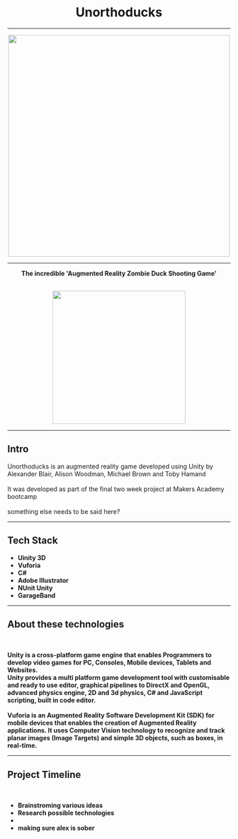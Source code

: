 <div align="center">
  <h1>Unorthoducks</h1>
  <hr>
  <img src="https://imgur.com/FpdOReu.png" width="500">
  <br>
  <hr>
</div>


<div align="center">
  <p style="text-align:center;"><b>The incredible 'Augmented Reality Zombie Duck Shooting Game'</b><br><br></p>
  <p><img src="https://i.imgur.com/FIRakDp.gif" width="300" style="margin 10px;"><br>
  <hr>
  </div>
  <div>
  <h2>Intro</h2>
  Unorthoducks is an augmented reality game developed using Unity by Alexander Blair, Alison Woodman, Michael Brown and Toby Hamand<br><br>
  It was developed as part of the final two week project at Makers Academy bootcamp<br><br>
  something else needs to be said here?</p>
</div>


<div align="left">
  <hr>
  <h2>Tech Stack</h2>
  <p style="text-align:left;"><b>
  <ul>
    <li>Uinity 3D</li>
    <li>Vuforia</li>
    <li>C#</li>
    <li>Adobe Illustrator</li>
    <li>NUnit Unity</li>
    <li>GarageBand</li>
  </ul>
  <hr>
</div>

<div align="left">
  <h2>About these technologies</h2>
  <br>
  <p style="text-align:left;">
  Unity is a cross-platform game engine that enables Programmers to develop video games for PC, Consoles, Mobile devices, Tablets and Websites.<br>
  Unity provides a multi platform game development tool with customisable and ready to use editor, graphical pipelines to DirectX and OpenGL, advanced physics engine, 2D and 3d physics, C# and JavaScript scripting, built in code editor.<br><br>
  Vuforia is an Augmented Reality Software Development Kit (SDK) for mobile devices that enables the creation of Augmented Reality applications. It uses Computer Vision technology to recognize and track planar images (Image Targets) and simple 3D objects, such as boxes, in real-time.<br>
  <hr>
</div>
<div>
  <h2>Project Timeline</h2>
  <br>
  <ul>
    <li>Brainstroming various ideas</li>
    <li>Research possible technologies<li>
    <li>making sure alex is sober</li>


</div>





</div>
